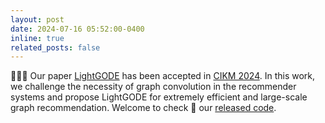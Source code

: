 ```yaml
---
layout: post
date: 2024-07-16 05:52:00-0400 
inline: true
related_posts: false
---
```


:tada::tada::tada: Our paper [LightGODE](https://arxiv.org/abs/2407.18910) has been accepted in [CIKM 2024](https://cikm2024.org/). In this work, we challenge the necessity of graph convolution in the recommender systems and propose LightGODE for extremely efficient and large-scale graph recommendation. Welcome to check :eyes: our [released code](https://github.com/DavidZWZ/LightGODE).